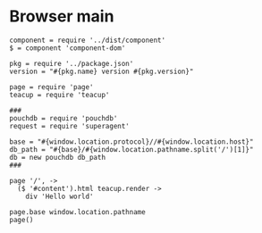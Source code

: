 Browser main
============

    component = require '../dist/component'
    $ = component 'component-dom'

    pkg = require '../package.json'
    version = "#{pkg.name} version #{pkg.version}"

    page = require 'page'
    teacup = require 'teacup'

    ###
    pouchdb = require 'pouchdb'
    request = require 'superagent'

    base = "#{window.location.protocol}//#{window.location.host}"
    db_path = "#{base}/#{window.location.pathname.split('/')[1]}"
    db = new pouchdb db_path
    ###

    page '/', ->
      ($ '#content').html teacup.render ->
        div 'Hello world'

    page.base window.location.pathname
    page()

